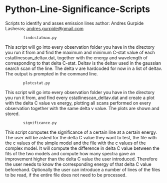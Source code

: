 # Python-Line-Significance-Scripts
Scripts to identify and asses emission lines
author: Andres Gurpide Lasheras; andres.gurpide@gmail.com


            findcstatmax.py


This script will go into every observation folder you have in the directory you run it from and find the maximum and minimum C-stat value of each cstatlinescan_deltav.dat, together with the energy and wavelength of corresponding to that delta C-stat. Deltav is the deltav used in the gaussian search scan of the line. The delta v are hardcoded for now in a list of deltav. The output is prompted in the command line.



            plotcstat.py


This script will go into every observation folder you have in the directory you run it from, and find every cstatlinescan_deltav.dat and create a plot with the delta C value vs energy, plotting all scans performed on every observation  together with the same delta v value. The plots are shown and stored.

            significance.py


This script computes the significance of a certain line at a certain energy. The user will be asked for the delta C value they want to test, the file with the c values of the simple model and the file with the c values of the complex model. It will compute the difference in delta C value between the fits of the two models and compute how many spectra gave an improvement higher than the delta C value the user introduced. Therefore the user needs to know the corresponding energy of that delta C value beforehand. Optionally the user can introduce a number of lines of the files to be read, if the entire file does not need to be processed.
